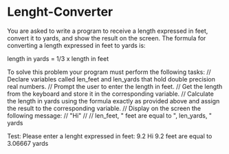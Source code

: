 # Lenght-Converter

You are asked to write a program to receive a length expressed in feet, convert it to yards, and show the result on the screen.
The formula for converting a length expressed in feet to yards is:

length in yards = 1/3 x length in feet

To solve this problem your program must perform the following tasks:
// Declare variables called len_feet and len_yards that hold double precision real numbers.
// Prompt the user to enter the length in feet.
// Get the length from the keyboard and store it in the corresponding variable.
// Calculate the length in yards using the formula exactly as provided above and assign the result to the corresponding variable.
// Display on the screen the following message:
// "Hi" //
// len_feet, " feet are equal to ", len_yards, " yards

Test:
Please enter a lenght expressed in feet: 9.2
Hi
9.2 feet are equal to 3.06667 yards

